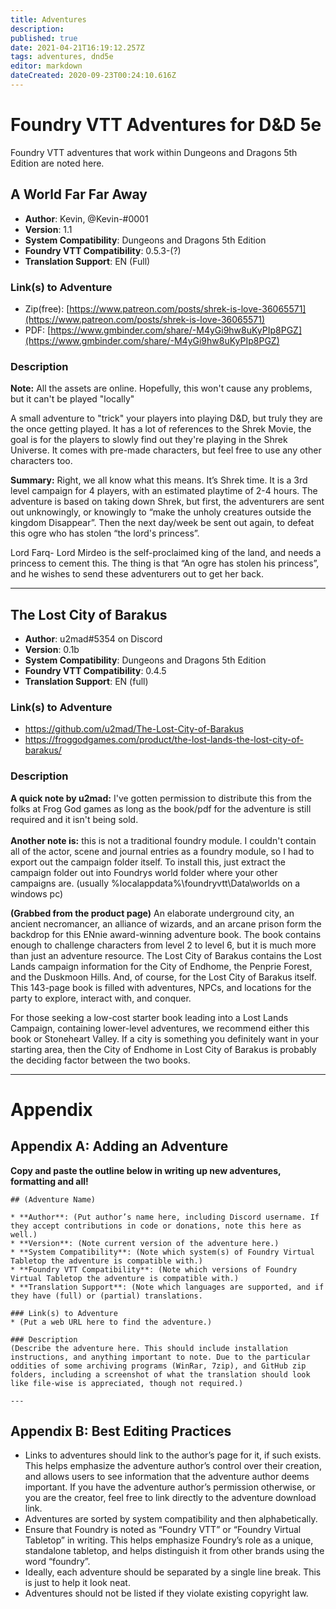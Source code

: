 ```yaml
---
title: Adventures
description: 
published: true
date: 2021-04-21T16:19:12.257Z
tags: adventures, dnd5e
editor: markdown
dateCreated: 2020-09-23T00:24:10.616Z
---
```


# Foundry VTT Adventures for D&D 5e

Foundry VTT adventures that work within Dungeons and Dragons 5th Edition are noted here.

## A World Far Far Away

* **Author**: Kevin, @Kevin-#0001
* **Version**: 1.1
* **System Compatibility**: Dungeons and Dragons 5th Edition
* **Foundry VTT Compatibility**: 0.5.3-(?)
* **Translation Support**: EN (Full)

### Link(s) to Adventure
* <i class="fab fa-patreon"></i> Zip(free): [https://www.patreon.com/posts/shrek-is-love-36065571](https://www.patreon.com/posts/shrek-is-love-36065571)
* PDF: [https://www.gmbinder.com/share/-M4yGi9hw8uKyPIp8PGZ](https://www.gmbinder.com/share/-M4yGi9hw8uKyPIp8PGZ)

### Description

**Note:** All the assets are online. Hopefully, this won't cause any problems, but it can't be played "locally"

A small adventure to "trick" your players into playing D&D, but truly they are the once getting played. It has a lot of references to the Shrek Movie, the goal is for the players to slowly find out they're playing in the Shrek Universe. It comes with pre-made characters, but feel free to use any other characters too.

**Summary:**
Right, we all know what this means. It’s Shrek time. It is a 3rd level campaign for 4 players, with an estimated playtime of 2-4 hours. The adventure is based on taking down Shrek, but first, the adventurers are sent out unknowingly, or knowingly to “make the unholy creatures outside the kingdom Disappear”. Then the next day/week be sent out again, to defeat this ogre who has stolen “the lord's princess”.

Lord Farq- Lord Mirdeo is the self-proclaimed king of the land, and needs a princess to cement this. The thing is that “An ogre has stolen his princess”, and he wishes to send these adventurers out to get her back.

---

## The Lost City of Barakus

* **Author**: u2mad#5354 on Discord
* **Version**: 0.1b
* **System Compatibility**: Dungeons and Dragons 5th Edition
* **Foundry VTT Compatibility**: 0.4.5
* **Translation Support**: EN (full)

### Link(s) to Adventure
* <i class="fab fa-github"></i> https://github.com/u2mad/The-Lost-City-of-Barakus
* https://froggodgames.com/product/the-lost-lands-the-lost-city-of-barakus/

### Description
**A quick note by u2mad:** I've gotten permission to distribute this from the folks at Frog God games as long as the book/pdf for the adventure is still required and it isn't being sold.<br>
<br>
**Another note is:** this is not a traditional foundry module. I couldn't contain all of the actor, scene and journal entries as a foundry module, so I had to export out the campaign folder itself. To install this, just extract the campaign folder out into Foundrys world folder where your other campaigns are. (usually %localappdata%\foundryvtt\Data\worlds on a windows pc)

**(Grabbed from the product page)** An elaborate underground city, an ancient necromancer, an alliance of wizards, and an arcane prison form the backdrop for this ENnie award-winning adventure book. The book contains enough to challenge characters from level 2 to level 6, but it is much more than just an adventure resource. The Lost City of Barakus contains the Lost Lands campaign information for the City of Endhome, the Penprie Forest, and the Duskmoon Hills. And, of course, for the Lost City of Barakus itself. This 143-page book is filled with adventures, NPCs, and locations for the party to explore, interact with, and conquer.

For those seeking a low-cost starter book leading into a Lost Lands Campaign, containing lower-level adventures, we recommend either this book or Stoneheart Valley. If a city is something you definitely want in your starting area, then the City of Endhome in Lost City of Barakus is probably the deciding factor between the two books.

---

# Appendix

## Appendix A: Adding an Adventure

**Copy and paste the outline below in writing up new adventures, formatting and all!**
```
## (Adventure Name)

* **Author**: (Put author’s name here, including Discord username. If they accept contributions in code or donations, note this here as well.)
* **Version**: (Note current version of the adventure here.)
* **System Compatibility**: (Note which system(s) of Foundry Virtual Tabletop the adventure is compatible with.)
* **Foundry VTT Compatibility**: (Note which versions of Foundry Virtual Tabletop the adventure is compatible with.)
* **Translation Support**: (Note which languages are supported, and if they have (full) or (partial) translations.

### Link(s) to Adventure
* (Put a web URL here to find the adventure.)

### Description
(Describe the adventure here. This should include installation instructions, and anything important to note. Due to the particular oddities of some archiving programs (WinRar, 7zip), and GitHub zip folders, including a screenshot of what the translation should look like file-wise is appreciated, though not required.)

---
```

## Appendix B: Best Editing Practices

- Links to adventures should link to the author’s page for it, if such exists. This helps emphasize the adventure author’s control over their creation, and allows users to see information that the adventure author deems important. If you have the adventure author’s permission otherwise, or you are the creator, feel free to link directly to the adventure download link. 
- Adventures are sorted by system compatibility and then alphabetically.
- Ensure that Foundry is noted as “Foundry VTT” or “Foundry Virtual Tabletop” in writing. This helps emphasize Foundry’s role as a unique, standalone tabletop, and helps distinguish it from other brands using the word “foundry”.   
- Ideally, each adventure should be separated by a single line break. This is just to help it look neat. 
- Adventures should not be listed if they violate existing copyright law.


